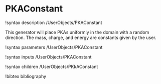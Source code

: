 # PKAConstant

!syntax description /UserObjects/PKAConstant

This generator will place PKAs uniformly in the domain with a random direction.
The mass, charge, and energy are constants given by the user.

!syntax parameters /UserObjects/PKAConstant

!syntax inputs /UserObjects/PKAConstant

!syntax children /UserObjects/PKkAConstant

!bibtex bibliography

